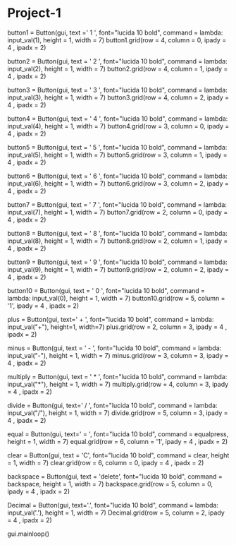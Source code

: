 # Project-1
button1 = Button(gui, text =' 1 ', font="lucida 10 bold",
command = lambda: input_val(1), height = 1, width = 7)
button1.grid(row = 4, column = 0, ipady = 4 , ipadx = 2)

button2 = Button(gui, text = ' 2 ', font="lucida 10 bold",
command = lambda: input_val(2), height = 1, width = 7)
button2.grid(row = 4, column = 1, ipady = 4 , ipadx = 2)

button3 = Button(gui, text = ' 3 ', font="lucida 10 bold",
command = lambda: input_val(3), height = 1, width = 7)
button3.grid(row = 4, column = 2, ipady = 4 , ipadx = 2)

button4 = Button(gui, text = ' 4 ', font="lucida 10 bold",
command = lambda: input_val(4), height = 1, width = 7)
button4.grid(row = 3, column = 0, ipady = 4 , ipadx = 2)

button5 = Button(gui, text = ' 5 ', font="lucida 10 bold",
command = lambda: input_val(5), height = 1, width = 7)
button5.grid(row = 3, column = 1, ipady = 4 , ipadx = 2)

button6 = Button(gui, text = ' 6 ', font="lucida 10 bold",
command = lambda: input_val(6), height = 1, width = 7)
button6.grid(row = 3, column = 2, ipady = 4 , ipadx = 2)

button7 = Button(gui, text = ' 7 ', font="lucida 10 bold",
command = lambda: input_val(7), height = 1, width = 7)
button7.grid(row = 2, column = 0, ipady = 4 , ipadx = 2)

button8 = Button(gui, text = ' 8 ', font="lucida 10 bold",
command = lambda: input_val(8), height = 1, width = 7)
button8.grid(row = 2, column = 1, ipady = 4 , ipadx = 2)

button9 = Button(gui, text = ' 9 ', font="lucida 10 bold",
command = lambda: input_val(9), height = 1, width = 7)
button9.grid(row = 2, column = 2, ipady = 4 , ipadx = 2)

button10 = Button(gui, text = ' 0 ', font="lucida 10 bold",
command = lambda: input_val(0), height = 1, width = 7)
button10.grid(row = 5, column = '1', ipady = 4 , ipadx = 2)

plus = Button(gui, text=' + ', font="lucida 10 bold",
command = lambda: input_val("+"), height=1, width=7)
plus.grid(row = 2, column = 3, ipady = 4 , ipadx = 2)

minus = Button(gui, text = ' - ', font="lucida 10 bold",
command = lambda: input_val("-"), height = 1, width = 7)
minus.grid(row = 3, column = 3, ipady = 4 , ipadx = 2)

multiply = Button(gui, text = ' * ', font="lucida 10 bold",
command = lambda: input_val("*"), height = 1, width = 7)
multiply.grid(row = 4, column = 3, ipady = 4 , ipadx = 2)

divide = Button(gui, text=' / ', font="lucida 10 bold",
command = lambda: input_val("/"), height = 1, width = 7)
divide.grid(row = 5, column = 3, ipady = 4 , ipadx = 2)

equal = Button(gui, text=' = ', font="lucida 10 bold",
command = equalpress, height = 1, width = 7)
equal.grid(row = 6, column = '1', ipady = 4 , ipadx = 2)

clear = Button(gui, text = 'C', font="lucida 10 bold",
command = clear, height = 1, width = 7)
clear.grid(row = 6, column = 0, ipady = 4 , ipadx = 2)

backspace = Button(gui, text = 'delete', font="lucida 10 bold",
command = backspace, height = 1, width = 7)
backspace.grid(row = 5, column = 0, ipady = 4 , ipadx = 2)

Decimal = Button(gui, text='.', font="lucida 10 bold",
command = lambda: input_val('.'), height = 1, width = 7)
Decimal.grid(row = 5, column = 2, ipady = 4 , ipadx = 2)

gui.mainloop()
